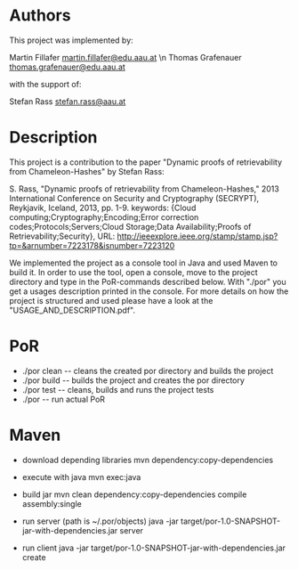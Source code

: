 # Authors

This project was implemented by:

Martin Fillafer <martin.fillafer@edu.aau.at> \n
Thomas Grafenauer <thomas.grafenauer@edu.aau.at>

with the support of:

Stefan Rass <stefan.rass@aau.at>

# Description

This project is a contribution to the paper "Dynamic proofs of retrievability from Chameleon-Hashes" by Stefan Rass:

S. Rass, "Dynamic proofs of retrievability from Chameleon-Hashes," 2013 International Conference on Security and Cryptography (SECRYPT), Reykjavik, Iceland, 2013, pp. 1-9.
keywords: {Cloud computing;Cryptography;Encoding;Error correction codes;Protocols;Servers;Cloud Storage;Data Availability;Proofs of Retrievability;Security},
URL: http://ieeexplore.ieee.org/stamp/stamp.jsp?tp=&arnumber=7223178&isnumber=7223120

We implemented the project as a console tool in Java and used Maven to build it.
In order to use the tool, open a console, move to the project directory and type in the PoR-commands described below.
With "./por" you get a usages description printed in the console.
For more details on how the project is structured and used please have a look at the "USAGE_AND_DESCRIPTION.pdf".

# PoR

* ./por clean -- cleans the created por directory and builds the project
* ./por build -- builds the project and creates the por directory
* ./por test  -- cleans, builds and runs the project tests
* ./por <cmd> -- run actual PoR

# Maven

* download depending libraries
  mvn dependency:copy-dependencies
  
* execute with java
  mvn exec:java

* build jar
  mvn clean dependency:copy-dependencies compile assembly:single

* run server (path is ~/.por/objects)
  java -jar target/por-1.0-SNAPSHOT-jar-with-dependencies.jar server

* run client
  java -jar target/por-1.0-SNAPSHOT-jar-with-dependencies.jar create <file-path>
